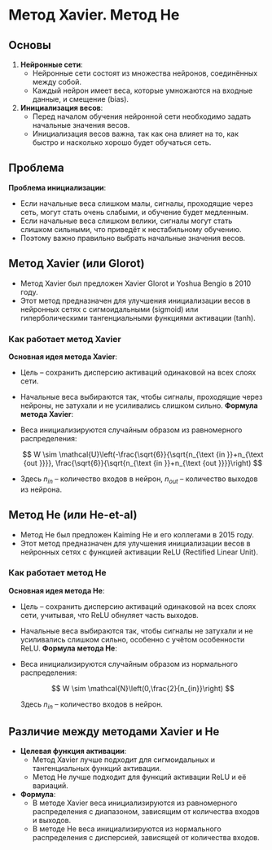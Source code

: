 # Метод Xavier. Метод He

## Основы

1. **Нейронные сети**:
    - Нейронные сети состоят из множества нейронов, соединённых между собой.
    - Каждый нейрон имеет веса, которые умножаются на входные данные, и смещение (bias).
2. **Инициализация весов**:
    - Перед началом обучения нейронной сети необходимо задать начальные значения весов.
    - Инициализация весов важна, так как она влияет на то, как быстро и насколько хорошо будет обучаться сеть.

## Проблема

**Проблема инициализации**:

- Если начальные веса слишком малы, сигналы, проходящие через сеть, могут стать очень слабыми, и обучение будет медленным.
- Если начальные веса слишком велики, сигналы могут стать слишком сильными, что приведёт к нестабильному обучению.
- Поэтому важно правильно выбрать начальные значения весов.

## Метод Xavier (или Glorot)

- Метод Xavier был предложен Xavier Glorot и Yoshua Bengio в 2010 году.
- Этот метод предназначен для улучшения инициализации весов в нейронных сетях с сигмоидальными (sigmoid) или гиперболическими тангенциальными функциями активации (tanh).

### Как работает метод Xavier

**Основная идея метода Xavier**:

- Цель – сохранить дисперсию активаций одинаковой на всех слоях сети.
- Начальные веса выбираются так, чтобы сигналы, проходящие через нейроны, не затухали и не усиливались слишком сильно.
**Формула метода Xavier**:
- Веса инициализируются случайным образом из равномерного распределения:

  $$
  W \sim \mathcal{U}\left(-\frac{\sqrt{6}}{\sqrt{n_{\text {in }}+n_{\text {out }}}}, \frac{\sqrt{6}}{\sqrt{n_{\text {in }}+n_{\text {out }}}}\right)
  $$

- Здесь $n_{in}$​ – количество входов в нейрон, $n_{out}​$ – количество выходов из нейрона.

## Метод He (или He-et-al)

- Метод He был предложен Kaiming He и его коллегами в 2015 году.
- Этот метод предназначен для улучшения инициализации весов в нейронных сетях с функцией активации ReLU (Rectified Linear Unit).

### Как работает метод He

**Основная идея метода He**:

- Цель – сохранить дисперсию активаций одинаковой на всех слоях сети, учитывая, что ReLU обнуляет часть выходов.
- Начальные веса выбираются так, чтобы сигналы не затухали и не усиливались слишком сильно, особенно с учётом особенности ReLU.
**Формула метода He**:
- Веса инициализируются случайным образом из нормального распределения:

  $$
  W \sim \mathcal{N}\left(0,\frac{2}{n_{in}}\right)
  $$

  Здесь $n_{in}$​ – количество входов в нейрон.

## Различие между методами Xavier и He

- **Целевая функция активации**:
  - Метод Xavier лучше подходит для сигмоидальных и тангенциальных функций активации.
  - Метод He лучше подходит для функций активации ReLU и её вариаций.
- **Формула**:
  - В методе Xavier веса инициализируются из равномерного распределения с диапазоном, зависящим от количества входов и выходов.
  - В методе He веса инициализируются из нормального распределения с дисперсией, зависящей от количества входов.
